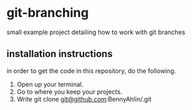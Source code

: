 # git-branching
small example project detailing how to work with git branches

## installation instructions
in order to get the code in this repository, do the following.

1. Open up your terminal.
2. Go to where you keep your projects.
3. Write git clone git@github.com:BennyAhlin/<foldername>.git
